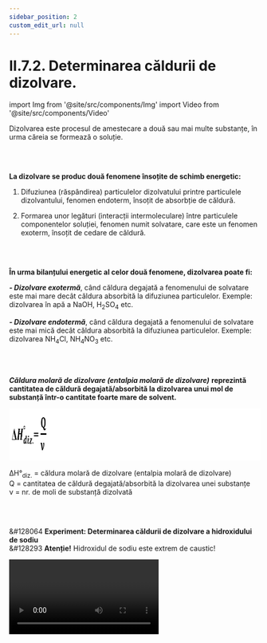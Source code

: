 ```yaml
---
sidebar_position: 2
custom_edit_url: null
---
```


# II.7.2. Determinarea căldurii de dizolvare.


import Img from '@site/src/components/Img'
import Video from '@site/src/components/Video'




<div class="alert alert--primary" role="alert">

Dizolvarea este procesul de amestecare a două sau mai multe substanțe, în urma căreia se formează o soluție.


</div>


<br></br>


<div class="alert alert--primary" role="alert">

**La dizolvare se produc două fenomene însoțite de schimb energetic:**

1. Difuziunea (răspândirea) particulelor dizolvatului printre particulele dizolvantului, fenomen endoterm, însoțit de absorbție de căldură.

2. Formarea unor legături (interacții intermoleculare) între particulele componentelor soluției, fenomen numit solvatare, care este un fenomen exoterm, însoțit de cedare de căldură.

<br></br>

**În urma bilanțului energetic al celor două fenomene, dizolvarea poate fi:**

***- Dizolvare exotermă***, când căldura degajată a fenomenului de solvatare este mai mare decât căldura absorbită la difuziunea particulelor. Exemple: dizolvarea în apă a NaOH, H<sub>2</sub>SO<sub>4</sub> etc.

***- Dizolvare endotermă***, când căldura degajată a fenomenului de solvatare este mai mică decât căldura absorbită la difuziunea particulelor. Exemple: dizolvarea NH<sub>4</sub>Cl, NH<sub>4</sub>NO<sub>3</sub> etc.



</div>



<br></br>



<div class="alert alert--primary" role="alert">

***Căldura molară de dizolvare (entalpia molară de dizolvare)*** **reprezintă cantitatea de căldură degajată/absorbită la dizolvarea unui mol de substanță într-o cantitate foarte mare de solvent.**




<Img className="img-responsive4" src="chimie/clasa12/capitolul2/II-7-2-determinarea-caldurii-de-dizolvare-poza1-formula-de-calcul-a-caldurii-molare-de-dizolvare.png" width="1000" height="104" lazy={false}  />


ΔH°<sub>diz.</sub> = căldura molară de dizolvare (entalpia molară de dizolvare)       
Q = cantitatea de căldură degajată/absorbită la dizolvarea unei substanțe       
ν = nr. de moli de substanță dizolvată






</div>



<br></br>




<div class="alert alert--success" role="alert">

&#128064 **Experiment: Determinarea căldurii de dizolvare a hidroxidului de sodiu**      
&#128293 **Atenție!** Hidroxidul de sodiu este extrem de caustic!      




<Video src="https://www.youtube.com/embed/q8QHlxdN7qQ" lazy={false}  />


**Materiale necesare:**     
Hidroxid de sodiu solid, apă distilată, cilindru gradat, cântar, calorimetru. 




**Descrierea experimentului:**
- Introdu în vasul calorimetrului 100 mL apa distilată, măsurați cu cilindrul gradat și un termometru cu care măsori temperatura inițială (t<sub>i</sub>) după 3 minute;
- Cântărește 2 g NaOH pe care le vei introduce în apa din vasul calorimetrului. 
- Agită continuu până când toată soda caustică s-a dizolvat.
- Când temperatura rămâne constantă o vei nota ca fiind temperatura finală (t<sub>f</sub>).
- Calculează variația temperaturii: Δt = t<sub>f</sub> – t<sub>i</sub> = 3°C
- Calculează căldura (Q) absorbită de soluție prin dizolvarea NaOH, cu ajutorul relației:       
Q = m<sub>s</sub> ∙ c ∙ Δt = 102 g ∙ 4,18 ∙ 10<sup>-3</sup> kJ/ g ∙ grad ∙ 3°C = 1,279 kJ        
m<sub>s</sub> = masa soluției = m<sub>NaOH</sub> + m<sub>apă</sub> = 2 g + 100 g = 102 g       
c = căldura specifică a apei din calorimetru = 4,18 J/g ∙ grad = 4,18 ∙ 10<sup>-3</sup> kJ/ g ∙ grad        
Δt = t<sub>f</sub> – t<sub>i</sub> = variația temperaturii

- Calculează nr. de moli de NaOH utilizați:


<Img className="img-responsive4" src="chimie/clasa12/capitolul2/II-7-2-determinarea-caldurii-de-dizolvare-poza2-experiment-determinarea-caldurii-de-dizolvarea-a-hidroxidului-de-sodiu-calcul1.png" width="1000" height="109" />

- Stabilește natura endotermă sau exotermă a fenomenului de dizolvare. Cum dizolvarea NaOH este exotermă, vom pune semnul minus la formula entalpiei de dizolvare.
- Calculează entalpia (căldura) de dizolvare (ΔH°<sub>diz.</sub>) conform relației:


<Img className="img-responsive4" src="chimie/clasa12/capitolul2/II-7-2-determinarea-caldurii-de-dizolvare-poza3-experiment-determinarea-caldurii-de-dizolvarea-a-hidroxidului-de-sodiu-calcul2.png" width="1000" height="100" />





</div>

